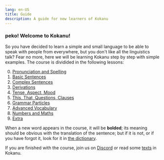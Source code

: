 ```yaml
---
lang: en-US
title: Guide
description: A guide for new learners of Kokanu
---
```


### peko! Welcome to Kokanu!

So you have decided to learn a simple and small language to be able to speak with people from everywhere, but you don't like all the linguistics talk? Fear no more, here we will be learning Kokanu step by step with simple examples. The course is dividided in the following lessons: 

0. [Pronunciation and Spelling](./pronunciation.md)  
1. [Basic Sentences](./basic-sentences.md)
2. [Complex Sentences](./complex-sentences.md)
3. [Derivations](./derivations.md)
4. [Tense, Aspect, Mood](./tense_aspect_mood.md)
5. [This, That, Questions, Clauses](./questions-clauses.md)
6. [Grammar Particles](./grammar-particles.md)
7. [Advanced Vocabulary](./advanced-vocabulary.md)
8. [Numbers and Maths](./numbers-maths.md)
9. [Extra](./extra.md)

When a new word appears in the course, it will be **bolded**; its meaning should be obvious with the translation of the sentence; but if it is not, or if you have forgot it, look for it in [the dictionary](https://dictionary.kokanu.com).

If you are finished with the course, join us on [Discord](https://discord.gg/fMAfGRkGvQ) or read some [texts](/texts.md) in Kokanu.